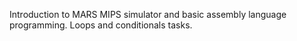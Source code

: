 Introduction to MARS MIPS simulator and basic assembly language programming. Loops and conditionals tasks.
